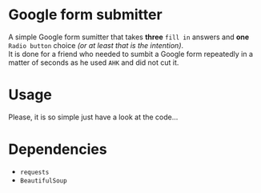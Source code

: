# Google form submitter  

A simple Google form sumitter that takes **three** `fill in` answers and **one** `Radio button` choice *(or at least that is the intention)*.  
It is done for a friend who needed to sumbit a Google form repeatedly in a matter of seconds as he used `AHK` and did not cut it.

# Usage  
Please, it is so simple just have a look at the code...

# Dependencies  
- `requests`
- `BeautifulSoup`
